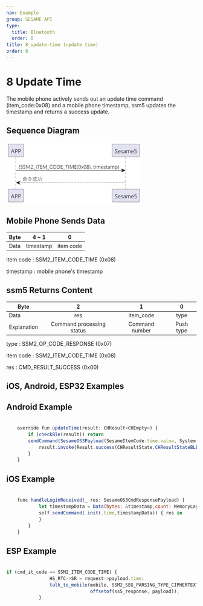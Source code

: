 ```yaml
---
nav: Example
group: SESAME API
type:
  title: Bluetooth
  order: 0
title: 8_update-time (update time)
order: 8
---
```


# 8 Update Time

The mobile phone actively sends out an update time command (item_code:0x08) and a mobile phone timestamp, ssm5 updates the timestamp and returns a success update.

## Sequence Diagram

<p align="left" >
  <img src="./src/time/time循序圖.png" alt="" title="">
</p>

## Mobile Phone Sends Data

| Byte |   4 ~ 1   |     0     |
| ---- | :-------: | :-------: |
| Data | timestamp | item code |

item code : SSM2_ITEM_CODE_TIME (0x08)

timestamp : mobile phone's timestamp

## ssm5 Returns Content

| Byte        |             2             |       1        |     0     |
| ----------- | :-----------------------: | :------------: | :-------: |
| Data        |            res            |   item_code    |   type    |
| Explanation | Command processing status | Command number | Push type |

type : SSM2_OP_CODE_RESPONSE (0x07)

item code : SSM2_ITEM_CODE_TIME (0x08)

res : CMD_RESULT_SUCCESS (0x00)

## iOS, Android, ESP32 Examples

## Android Example

```jsx | pure

    override fun updateTime(result: CHResult<CHEmpty>) {
        if (checkBle(result)) return
        sendCommand(SesameOS3Payload(SesameItemCode.time.value, System.currentTimeMillis().toUInt32ByteArray()), DeviceSegmentType.cipher) { res ->
            result.invoke(Result.success(CHResultState.CHResultStateBLE(CHEmpty())))
        }
    }

```

## iOS Example

```jsx | pure

    func handleLoginReceived(_ res: SesameOS3CmdResponsePayload) {
            let timestampData = Data(bytes: &timestamp,count: MemoryLayout.size(ofValue: timestamp))
            self.sendCommand(.init(.time,timestampData)) { res in
            }
        }
    }

```

## ESP Example

```jsx | pure

if (cmd_it_code == SSM2_ITEM_CODE_TIME) {
                HS_RTC->SR = request->payload.time;
                talk_to_mobile(mobile, SSM2_SEG_PARSING_TYPE_CIPHERTEXT, (uint8_t *) ss5_res,
                               offsetof(ss5_response, payload));
            }
``` 
